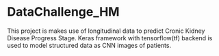# DataChallenge_HM

This project is makes use of longitudinal data to predict Cronic Kidney Disease Progress Stage.
Keras framework with tensorflow(tf) backend is used to model structured data as CNN images of patients.
